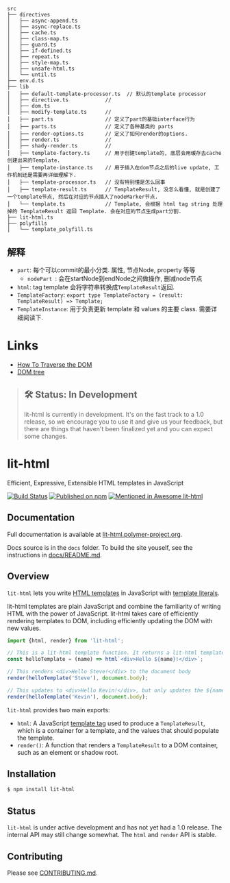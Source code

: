 
## 
```raw
src
├── directives
│   ├── async-append.ts
│   ├── async-replace.ts
│   ├── cache.ts
│   ├── class-map.ts
│   ├── guard.ts
│   ├── if-defined.ts
│   ├── repeat.ts
│   ├── style-map.ts
│   ├── unsafe-html.ts
│   └── until.ts
├── env.d.ts
├── lib
│   ├── default-template-processor.ts  // 默认的template processor
│   ├── directive.ts            // 
│   ├── dom.ts
│   ├── modify-template.ts      // 
│   ├── part.ts                 // 定义了part的基础interface行为
│   ├── parts.ts                // 定义了各种基类的 parts
│   ├── render-options.ts       // 定义了如何render的options.
│   ├── render.ts               // 
│   ├── shady-render.ts         //
│   ├── template-factory.ts     // 用于创建template的, 底层会用缓存去cache创建出来的Template.
│   ├── template-instance.ts    // 用于插入在dom节点之后的live update, 工作机制还是需要再详细理解下.
│   ├── template-processor.ts   // 没有特别懂是怎么回事
│   ├── template-result.ts      // TemplateResult, 没怎么看懂, 就是创建了一个template节点, 然后在对应的节点插入了nodeMarker节点.
│   └── template.ts             // Template, 会根据 html tag string 处理掉的 TemplateResult 返回 Template. 会在对应的节点生成part分割.
├── lit-html.ts
├── polyfills
│   └── template_polyfill.ts
```

## 解释

* `part`: 每个可以commit的最小分类. 属性, 节点Node, property 等等
  * `nodePart `: 会在startNode到endNode之间做操作, 删减node节点
* `html`: tag template 会将字符串转换成`TemplateResult`返回.
* `TemplateFactory`: `export type TemplateFactory = (result: TemplateResult) => Template;`
* `TemplateInstance`: 用于负责更新 template 和 values 的主要 class. 需要详细阅读下. 



# Links
* [How To Traverse the DOM](https://www.digitalocean.com/community/tutorials/how-to-traverse-the-dom)
* [DOM tree](https://javascript.info/dom-nodes)






> ## 🛠 Status: In Development
> lit-html is currently in development. It's on the fast track to a 1.0 release, so we encourage you to use it and give us your feedback, but there are things that haven't been finalized yet and you can expect some changes.

# lit-html
Efficient, Expressive, Extensible HTML templates in JavaScript

[![Build Status](https://travis-ci.org/Polymer/lit-html.svg?branch=master)](https://travis-ci.org/Polymer/lit-html)
[![Published on npm](https://img.shields.io/npm/v/lit-html.svg)](https://www.npmjs.com/package/lit-html)
[![Mentioned in Awesome lit-html](https://awesome.re/mentioned-badge.svg)](https://github.com/web-padawan/awesome-lit-html)

## Documentation

Full documentation is available at [lit-html.polymer-project.org](https://lit-html.polymer-project.org).

Docs source is in the `docs` folder. To build the site youself, see the instructions in [docs/README.md](docs/README.md).

## Overview

`lit-html` lets you write [HTML templates](https://developer.mozilla.org/en-US/docs/Web/HTML/Element/template) in JavaScript with [template literals](https://developer.mozilla.org/en-US/docs/Web/JavaScript/Reference/Template_literals).

lit-html templates are plain JavaScript and combine the familiarity of writing HTML with the power of JavaScript. lit-html takes care of efficiently rendering templates to DOM, including efficiently updating the DOM with new values.

```javascript
import {html, render} from 'lit-html';

// This is a lit-html template function. It returns a lit-html template.
const helloTemplate = (name) => html`<div>Hello ${name}!</div>`;

// This renders <div>Hello Steve!</div> to the document body
render(helloTemplate('Steve'), document.body);

// This updates to <div>Hello Kevin!</div>, but only updates the ${name} part
render(helloTemplate('Kevin'), document.body);
```

`lit-html` provides two main exports:

 * `html`: A JavaScript [template tag](https://developer.mozilla.org/en-US/docs/Web/JavaScript/Reference/Template_literals#Tagged_template_literals) used to produce a `TemplateResult`, which is a container for a template, and the values that should populate the template.
 * `render()`: A function that renders a `TemplateResult` to a DOM container, such as an element or shadow root.

## Installation

```bash
$ npm install lit-html
```

## Status

`lit-html` is under active development and has not yet had a 1.0 release. The
internal API may still change somewhat. The `html` and `render` API is stable.

## Contributing

Please see [CONTRIBUTING.md](./CONTRIBUTING.md).
